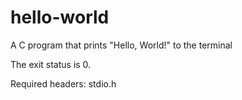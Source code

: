 # hello-world
A C program that prints "Hello, World!" to the terminal

The exit status is 0.

Required headers: stdio.h
